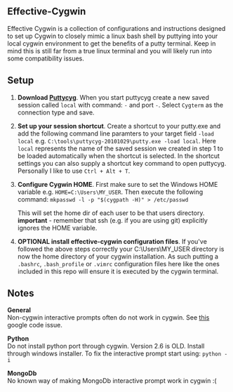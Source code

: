 Effective-Cygwin
----------------

Effective Cygwin is a collection of configurations and instructions designed to set up Cygwin to closely mimic a linux bash shell by puttying into your local cygwin environment to get the benefits of a putty terminal. Keep in mind this is still far from a true linux terminal and you will likely run into some compatibility issues.

Setup
-----

1. **Download [Puttycyg][1]**. When you start puttycyg create a new saved session called `local` with command: `-` and port `-`. Select `Cygterm` as the connection type and save.

2. **Set up your session shortcut**. Create a shortcut to your putty.exe and add the following command line paramters to your target field `-load local` e.g. `C:\tools\puttycyg-20101029\putty.exe -load local`. Here `local` represents the name of the saved session we created in step 1 to be loaded automatically when the shortcut is selected. In the shortcut settings you can also supply a shortcut key command to open puttycyg. Personally I like to use `Ctrl + Alt + T`.

3. **Configure Cygwin HOME**. First make sure to set the Windows HOME variable e.g. `HOME=C:\Users\MY_USER`. Then execute the following command: `mkpasswd -l -p "$(cygpath -H)" > /etc/passwd`
    
    This will set the home dir of each user to be that users directory. **important** - remember that ssh (e.g. if you are using git) explicitly ignores the HOME variable.

4. **OPTIONAL install effective-cygwin configuration files**. If you've followed the above steps correctly your C:\Users\MY_USER directory is now the home directory of your cygwin installation. As such putting a `.bashrc`, `.bash_profile` or `.vimrc` configuration files here like the ones included in this repo will ensure it is executed by the cygwin terminal.

Notes
-----

**General**  
Non-cygwin interactive prompts often do not work in cygwin. See [this][2] google code issue.

**Python**  
Do not install python port through cygwin. Version 2.6 is OLD. Install through windows installer. To fix the interactive prompt start using: `python -i`

**MongoDb**  
No known way of making MongoDb interactive prompt work in cygwin :(

[1]: http://puttycyg.googlecode.com/files/puttycyg-20101029.zip
[2]: http://code.google.com/p/mintty/issues/detail?id=56
